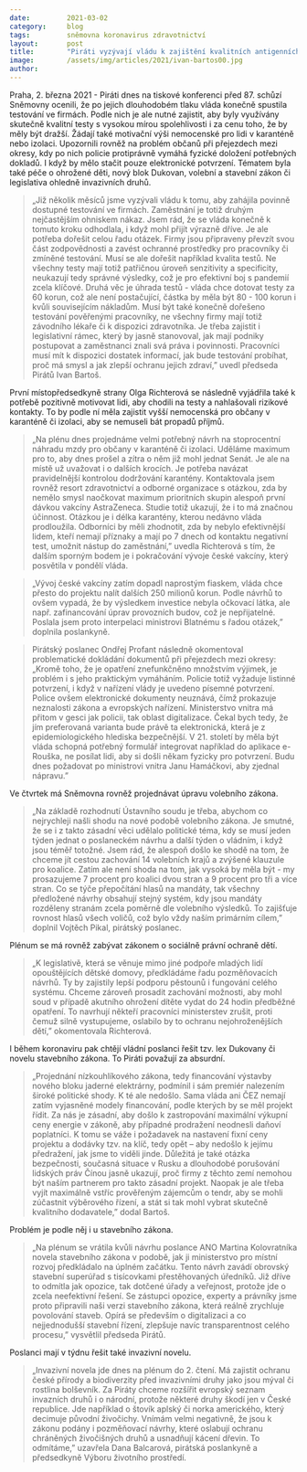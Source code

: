 ```yaml
---
date:         2021-03-02
category:     blog
tags:         sněmovna koronavirus zdravotnictví
layout:       post
title:        "Piráti vyzývají vládu k zajištění kvalitních antigenních testů pro firmy i navýšení covid nemocenské. Upozornili také na nezákonný postup policie vůči občanům při přejezdech mezi okresy"
image:        /assets/img/articles/2021/ivan-bartos00.jpg
author:       
---
```




Praha, 2. března 2021 - Piráti dnes na tiskové konferenci před 87. schůzí Sněmovny ocenili, že po jejich dlouhodobém tlaku vláda konečně spustila testování ve firmách. Podle nich je ale nutné zajistit, aby byly využívány skutečně kvalitní testy s vysokou mírou spolehlivosti i za cenu toho, že by měly být dražší. Žádají také motivační výši nemocenské pro lidi v karanténě nebo izolaci. Upozornili rovněž na problém občanů při přejezdech mezi okresy, kdy po nich policie protiprávně vymáhá fyzické doložení potřebných dokladů. I když by mělo stačit pouze elektronické potvrzení. Tématem byla také péče o ohrožené děti, nový blok Dukovan, volební a stavební zákon či legislativa ohledně invazivních druhů.

> „Již několik měsíců jsme vyzývali vládu k tomu, aby zahájila povinně dostupné testování ve firmách. Zaměstnání je totiž druhým nejčastějším ohniskem nákaz. Jsem rád, že se vláda konečně k tomuto kroku odhodlala, i když mohl přijít výrazně dříve. Je ale potřeba dořešit celou řadu otázek. Firmy jsou připraveny převzít svou část zodpovědnosti a zavést ochranné prostředky pro pracovníky či zmíněné testování. Musí se ale dořešit například kvalita testů. Ne všechny testy mají totiž patřičnou úroveň senzitivity a specificity, neukazují tedy správné výsledky, což je pro efektivní boj s pandemií zcela klíčové. Druhá věc je úhrada testů - vláda chce dotovat testy za 60 korun, což ale není postačující, částka by měla být 80 - 100 korun i kvůli souvisejícím nákladům. Musí být také konečně dořešeno testování pověřenými pracovníky, ne všechny firmy mají totiž závodního lékaře či k dispozici zdravotníka. Je třeba zajistit i legislativní rámec, který by jasně stanovoval, jak mají podniky postupovat a zaměstnanci znali svá práva i povinnosti. Pracovníci musí mít k dispozici dostatek informací, jak bude testování probíhat, proč má smysl a jak zlepší ochranu jejich zdraví,” uvedl předseda Pirátů Ivan Bartoš. 

První místopředsedkyně strany Olga Richterová se následně vyjádřila také k potřebě pozitivně motivovat lidi, aby chodili na testy a nahlašovali rizikové kontakty. To by podle ní měla zajistit vyšší nemocenská pro občany v karanténě či izolaci, aby se nemuseli bát propadů příjmů. 

> „Na plénu dnes projednáme velmi potřebný návrh na stoprocentní náhradu mzdy pro občany v karanténě či izolaci. Uděláme maximum pro to, aby dnes prošel a zítra o něm již mohl jednat Senát. Je ale na místě už uvažovat i o dalších krocích. Je potřeba navázat pravidelnější kontrolou dodržování karantény. Kontaktovala jsem rovněž resort zdravotnictví a odborné organizace s otázkou, zda by nemělo smysl naočkovat maximum prioritních skupin alespoň první dávkou vakcíny AstraZeneca. Studie totiž ukazují, že i to má značnou účinnost. Otázkou je i délka karantény, kterou nedávno vláda prodloužila. Odborníci by měli zhodnotit, zda by nebylo efektivnější lidem, kteří nemají příznaky a mají po 7 dnech od kontaktu negativní test, umožnit nástup do zaměstnání,” uvedla Richterová s tím, že dalším sporným bodem je i pokračování vývoje české vakcíny, který posvětila v pondělí vláda. 

> „Vývoj české vakcíny zatím dopadl naprostým fiaskem, vláda chce přesto do projektu nalít dalších 250 milionů korun. Podle návrhů to ovšem vypadá, že by výsledkem investice nebyla očkovací látka, ale např. zafinancování úprav provozních budov, což je nepřijatelné. Poslala jsem proto interpelaci ministrovi Blatnému s řadou otázek,” doplnila poslankyně.   

> Pirátský poslanec Ondřej Profant následně okomentoval problematické dokládání dokumentů při přejezdech mezi okresy: „Kromě toho, že je opatření znefunkčněno množstvím výjimek, je problém i s jeho praktickým vymáháním. Policie totiž vyžaduje listinné potvrzení, i když v nařízení vlády je uvedeno písemné potvrzení. Police ovšem elektronické dokumenty neuznává, čímž prokazuje neznalosti zákona a evropských nařízení. Ministerstvo vnitra má přitom v gesci jak policii, tak oblast digitalizace. Čekal bych tedy, že jím preferovaná varianta bude právě ta elektronická, která je z epidemiologického hlediska bezpečnější. V 21. století by měla být vláda schopná potřebný formulář integrovat například do aplikace e-Rouška, ne posílat lidi, aby si došli někam fyzicky pro potvrzení. Budu dnes požadovat po ministrovi vnitra Janu Hamáčkovi, aby zjednal nápravu.”

Ve čtvrtek má Sněmovna rovněž projednávat úpravu volebního zákona. 

> „Na základě rozhodnutí Ústavního soudu je třeba, abychom co nejrychleji našli shodu na nové podobě volebního zákona. Je smutné, že se i z takto zásadní věci udělalo politické téma, kdy se musí jeden týden jednat o poslaneckém návrhu a další týden o vládním, i když jsou téměř totožné. Jsem rád, že alespoň došlo ke shodě na tom, že chceme jít cestou zachování 14 volebních krajů a zvýšené klauzule pro koalice. Zatím ale není shoda na tom, jak vysoká by měla být - my prosazujeme 7 procent pro koalici dvou stran a 9 procent pro tři a více stran. Co se týče přepočítání hlasů na mandáty, tak všechny předložené návrhy obsahují stejný systém, kdy jsou mandáty rozděleny stranám zcela poměrně dle volebního výsledků. To zajišťuje rovnost hlasů všech voličů, což bylo vždy naším primárním cílem,” doplnil Vojtěch Pikal, pirátský poslanec.

Plénum se má rovněž zabývat zákonem o sociálně právní ochraně dětí. 

> „K legislativě, která se věnuje mimo jiné podpoře mladých lidí opouštějících dětské domovy, předkládáme řadu pozměňovacích návrhů. Ty by zajistily lepší podporu pěstounů i fungování celého systému. Chceme zároveň prosadit zachování možnosti, aby mohl soud v případě akutního ohrožení dítěte vydat do 24 hodin předběžné opatření. To navrhují někteří pracovníci ministerstev zrušit, proti čemuž silně vystupujeme, oslabilo by to ochranu nejohroženějších dětí,” okomentovala Richterová.

I během koronaviru pak chtějí vládní poslanci řešit tzv. lex Dukovany či novelu stavebního zákona. To Piráti považují za absurdní. 

> „Projednání nízkouhlíkového zákona, tedy financování výstavby nového bloku jaderné elektrárny, podmínil i sám premiér nalezením široké politické shody. K té ale nedošlo. Sama vláda ani ČEZ nemají zatím vyjasněné modely financování, podle kterých by se měl projekt řídit. Za nás je zásadní, aby došlo k zastropování maximální výkupní ceny energie v zákoně, aby případné prodražení neodnesli daňoví poplatníci. K tomu se váže i požadavek na nastavení fixní ceny projektu a dodávky tzv. na klíč, tedy opět – aby nedošlo k jejímu předražení, jak jsme to viděli jinde. Důležitá je také otázka bezpečnosti, současná situace v Rusku a dlouhodobé porušování lidských práv Čínou jasně ukazují, proč firmy z těchto zemí nemohou být naším partnerem pro takto zásadní projekt. Naopak je ale třeba vyjít maximálně vstříc prověřeným zájemcům o tendr, aby se mohli zúčastnit výběrového řízení, a stát si tak mohl vybrat skutečně kvalitního dodavatele,” dodal Bartoš. 

Problém je podle něj i u stavebního zákona. 

> „Na plénum se vrátila kvůli návrhu poslance ANO Martina Kolovratníka novela stavebního zákona v podobě, jak ji ministerstvo pro místní rozvoj předkládalo na úplném začátku. Tento návrh zavádí obrovský stavební superúřad s tisícovkami přestěhovaných úředníků. Již dříve to odmítla jak opozice, tak dotčené úřady a veřejnost, protože jde o zcela neefektivní řešení. Se zástupci opozice, experty a právníky jsme proto připravili naši verzi stavebního zákona, která reálně zrychluje povolování staveb. Opírá se především o digitalizaci a co nejjednodušší stavební řízení, zlepšuje navíc transparentnost celého procesu,” vysvětlil předseda Pirátů. 

Poslanci mají v týdnu řešit také invazivní novelu. 

> „Invazivní novela jde dnes na plénum do 2. čtení. Má zajistit ochranu české přírody a biodiverzity před invazivními druhy jako jsou mýval či rostlina bolševník. Za Piráty chceme rozšířit evropský seznam invazních druhů i o národní, protože některé druhy škodí jen v České republice. Jde například o štovík aplský či norka amerického, který decimuje původní živočichy. Vnímám velmi negativně, že jsou k zákonu podány i pozměňovací návrhy, které oslabují ochranu chráněných živočišných druhů a usnadňují kácení dřevin. To odmítáme,” uzavřela Dana Balcarová, pirátská poslankyně a předsedkyně Výboru životního prostředí.
